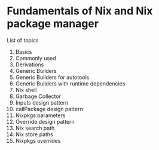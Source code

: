# Fundamentals of Nix and Nix package manager

List of topics

1. Basics
2. Commonly used
3. Derivations
4. Generic Builders
5. Generic Builders for autotools
6. Generic Builders with runtime dependencies
7. Nix shell
8. Garbage Collector
9. Inputs design pattern
10. callPackage design pattern
11. Nixpkgs parameters
12. Override design pattern
13. Nix search path
14. Nix store paths
15. Nixpkgs overrides
